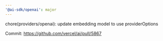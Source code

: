 ```yaml
---
'@ai-sdk/openai': major
---
```


chore(providers/openai): update embedding model to use providerOptions

Commit: https://github.com/vercel/ai/pull/5867
